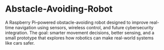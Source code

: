 # Abstacle-Avoiding-Robot
A Raspberry Pi–powered obstacle-avoiding robot designed to improve real-time navigation using sensors, wireless control, and future cybersecurity integration. The goal: smarter movement decisions, better sensing, and a small prototype that explores how robotics can make real-world systems like cars safer.
